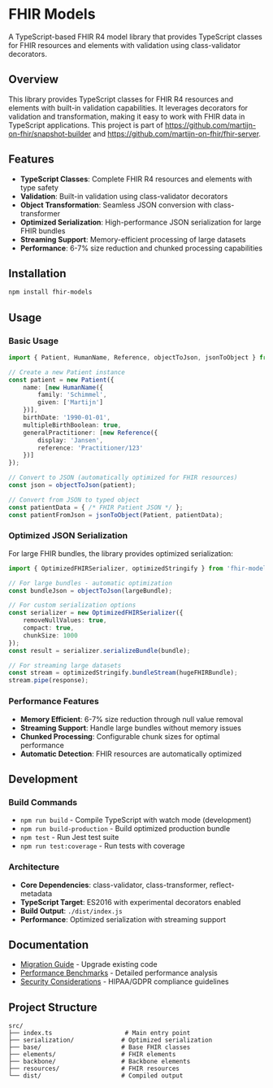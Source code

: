 # FHIR Models

A TypeScript-based FHIR R4 model library that provides TypeScript classes for FHIR resources and elements with validation using class-validator decorators.

## Overview

This library provides TypeScript classes for FHIR R4 resources and elements with built-in validation capabilities. 
It leverages decorators for validation and transformation, making it easy to work with FHIR data in TypeScript
applications. This project is part of https://github.com/martijn-on-fhir/snapshot-builder and https://github.com/martijn-on-fhir/fhir-server.

## Features

- **TypeScript Classes**: Complete FHIR R4 resources and elements with type safety
- **Validation**: Built-in validation using class-validator decorators
- **Object Transformation**: Seamless JSON conversion with class-transformer
- **Optimized Serialization**: High-performance JSON serialization for large FHIR bundles
- **Streaming Support**: Memory-efficient processing of large datasets
- **Performance**: 6-7% size reduction and chunked processing capabilities

## Installation

```bash
npm install fhir-models
```

## Usage

### Basic Usage

```typescript
import { Patient, HumanName, Reference, objectToJson, jsonToObject } from 'fhir-models';

// Create a new Patient instance
const patient = new Patient({
    name: [new HumanName({
        family: 'Schimmel',
        given: ['Martijn']
    })],
    birthDate: '1990-01-01',
    multipleBirthBoolean: true,
    generalPractitioner: [new Reference({
        display: 'Jansen',
        reference: 'Practitioner/123'
    })]
});

// Convert to JSON (automatically optimized for FHIR resources)
const json = objectToJson(patient);

// Convert from JSON to typed object
const patientData = { /* FHIR Patient JSON */ };
const patientFromJson = jsonToObject(Patient, patientData);
```

### Optimized JSON Serialization

For large FHIR bundles, the library provides optimized serialization:

```typescript
import { OptimizedFHIRSerializer, optimizedStringify } from 'fhir-models';

// For large bundles - automatic optimization
const bundleJson = objectToJson(largeBundle);

// For custom serialization options
const serializer = new OptimizedFHIRSerializer({
    removeNullValues: true,
    compact: true,
    chunkSize: 1000
});
const result = serializer.serializeBundle(bundle);

// For streaming large datasets
const stream = optimizedStringify.bundleStream(hugeFHIRBundle);
stream.pipe(response);
```

### Performance Features

- **Memory Efficient**: 6-7% size reduction through null value removal
- **Streaming Support**: Handle large bundles without memory issues
- **Chunked Processing**: Configurable chunk sizes for optimal performance
- **Automatic Detection**: FHIR resources are automatically optimized

## Development

### Build Commands

- `npm run build` - Compile TypeScript with watch mode (development)
- `npm run build-production` - Build optimized production bundle
- `npm test` - Run Jest test suite
- `npm run test:coverage` - Run tests with coverage

### Architecture

- **Core Dependencies**: class-validator, class-transformer, reflect-metadata
- **TypeScript Target**: ES2016 with experimental decorators enabled
- **Build Output**: `./dist/index.js`
- **Performance**: Optimized serialization with streaming support

## Documentation

- [Migration Guide](./docs/MIGRATION.md) - Upgrade existing code
- [Performance Benchmarks](./docs/PERFORMANCE.md) - Detailed performance analysis
- [Security Considerations](./docs/SECURITY.md) - HIPAA/GDPR compliance guidelines

## Project Structure

```
src/
├── index.ts                    # Main entry point
├── serialization/             # Optimized serialization
├── base/                      # Base FHIR classes
├── elements/                  # FHIR elements
├── backbone/                  # Backbone elements
├── resources/                 # FHIR resources
└── dist/                      # Compiled output
```

